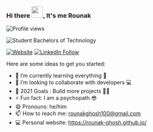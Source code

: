 ### Hi there <img src="https://raw.githubusercontent.com/iampavangandhi/iampavangandhi/master/gifs/Hi.gif" width="30px">, It's me Rounak

![Profile views](https://gpvc.arturio.dev/rounak-ghosh)

![Student  Bachelors of Technology](https://user-images.githubusercontent.com/62801352/123928593-ad983300-d9ab-11eb-8e4a-cb7dae27e5da.png)

[![Website](https://img.shields.io/website?down_color=Red&down_message=Offline&label=rounak-ghosh.github.io&style=for-the-badge&up_color=Green&up_message=Online&url=https%3A%2F%2Frounak-ghosh.github.io%2F)](https://rounak-ghosh.github.io/)
[![LinkedIn Follow](https://img.shields.io/website?down_color=Red&down_message=Active&label=rounak%20ghosh&logo=linkedin&style=for-the-badge&up_color=Blue&up_message=Active&url=https%3A%2F%2Fwww.linkedin.com%2Fin%2Frounak-ghosh-b88649191)](https://www.linkedin.com/in/rounak-ghosh-b88649191)


Here are some ideas to get you started:

- 🌱 I’m currently learning everything 🤣
- 👫 I’m looking to collaborate with developers 💻
- 🥅 2021 Goals : Build more projects 👨‍🎓
- ⚡ Fun fact: I am a psychopath 😎
- 😄 Pronouns: he/him
- 📫 How to reach me: rounakghosh100@gmail.com
- 💻 Personal website: https://rounak-ghosh.github.io/
